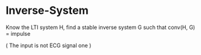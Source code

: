 # Inverse-System

Know the LTI system H, find a stable inverse system G such that conv(H, G) = impulse

( The input is not ECG signal one )
